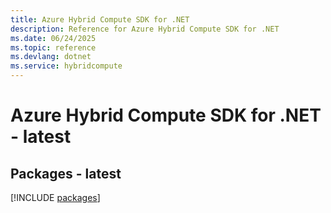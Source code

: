 ```yaml
---
title: Azure Hybrid Compute SDK for .NET
description: Reference for Azure Hybrid Compute SDK for .NET
ms.date: 06/24/2025
ms.topic: reference
ms.devlang: dotnet
ms.service: hybridcompute
---
```

# Azure Hybrid Compute SDK for .NET - latest
## Packages - latest
[!INCLUDE [packages](hybrid-compute-index.md)]